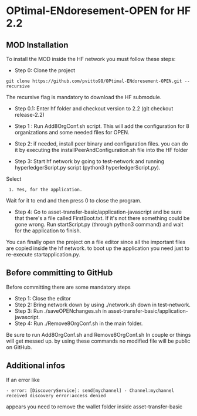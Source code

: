 # OPtimal-ENdoresement-OPEN for HF 2.2

## MOD Installation 

To install the MOD inside the HF network you must follow these steps:

* Step 0: Clone the project 

```git clone https://github.com/pvitto98/OPtimal-ENdoresement-OPEN.git --recursive```

The recursive flag is mandatory to download the HF submodule.

* Step 0.1: Enter hf folder and checkout version to 2.2 (git checkout release-2.2)


* Step 1 : Run Add8OrgConf.sh script. This will add the configuration for 8 organizations and some needed files for OPEN.

* Step 2: if needed, install peer binary and configuration files. you can do it by executing the installPeerAndConfiguration.sh file into the HF folder 

* Step 3: Start hf network by going to test-network and running hyperledgerScript.py script (python3 hyperledgerScript.py). 

Select 

``` 1. Yes, for the application.```

 Wait for it to end and then press 0 to close the program.
 
* Step 4: Go to asset-transfer-basic/application-javascript and be sure that there's a file called FirstBoot.txt. If it's not there something could be gone wrong.
  Run startScript.py (through python3 command) and wait for the application to finish.


You can finally open the project on a file editor since all the important files are copied inside the hf network. to boot up the application you need just to re-execute startapplication.py.

## Before committing to GitHub

Before committing there are some mandatory steps
* Step 1: Close the editor
* Step 2: Bring network down by using ./network.sh down in test-network.
* Step 3: Run ./saveOPENchanges.sh in asset-transfer-basic/application-javascript.
* Step 4: Run ./Remove8OrgConf.sh in the main folder.

Be sure to run Add8OrgConf.sh and Remove8OrgConf.sh In couple or things will get messed up. by using these commands no modified file will be public on GitHub.


## Additional infos

If an error like  

```- error: [DiscoveryService]: send[mychannel] - Channel:mychannel received discovery error:access denied  ```

appears you need to remove the wallet folder inside asset-transfer-basic

